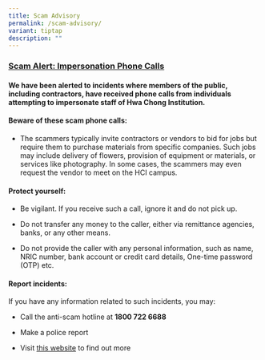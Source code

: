 ```yaml
---
title: Scam Advisory
permalink: /scam-advisory/
variant: tiptap
description: ""
---
```

<h3><strong><u>Scam Alert: Impersonation Phone Calls</u></strong></h3>
<h4>We have been alerted to incidents where members of the public, including contractors, have received phone calls from individuals attempting to impersonate staff of Hwa Chong Institution.</h4>
<p></p>
<h4>Beware of these scam phone calls:</h4>
<ul data-tight="true" class="tight">
<li>
<p>The scammers typically invite contractors or vendors to bid for jobs but
require them to purchase materials from specific companies. Such jobs may
include delivery of flowers, provision of equipment or materials, or services
like photography. In some cases, the scammers may even request the vendor
to meet on the HCI campus.&nbsp;</p>
</li>
</ul>
<h4>Protect yourself:</h4>
<ul data-tight="true" class="tight">
<li>
<p>Be vigilant. If you receive such a call, ignore it and do not pick up.</p>
</li>
<li>
<p>Do not transfer any money to the caller, either via remittance agencies,
banks, or any other means.</p>
</li>
<li>
<p>Do not provide the caller with any personal information, such as name,
NRIC number, bank account or credit card details, One-time password (OTP)
etc.</p>
</li>
</ul>
<h4>Report incidents:</h4>
<p>If you have any information related to such incidents, you may:</p>
<ul data-tight="true" class="tight">
<li>
<p>Call the anti-scam hotline at <strong>1800 722 6688</strong>
</p>
</li>
<li>
<p>Make a police report</p>
</li>
<li>
<p>Visit <a href="https://www.scamalert.sg/" rel="noopener noreferrer nofollow" target="_blank">this website</a> to
find out more</p>
</li>
</ul>
<h4></h4>
<p></p>